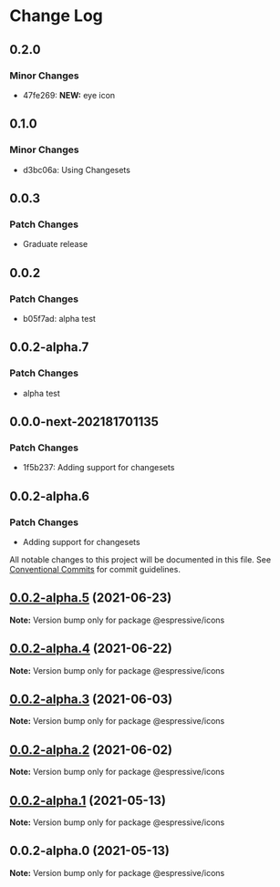 # Change Log

## 0.2.0

### Minor Changes

- 47fe269: **NEW:** eye icon

## 0.1.0

### Minor Changes

- d3bc06a: Using Changesets

## 0.0.3

### Patch Changes

- Graduate release

## 0.0.2

### Patch Changes

- b05f7ad: alpha test

## 0.0.2-alpha.7

### Patch Changes

- alpha test

## 0.0.0-next-202181701135

### Patch Changes

- 1f5b237: Adding support for changesets

## 0.0.2-alpha.6

### Patch Changes

- Adding support for changesets

All notable changes to this project will be documented in this file.
See [Conventional Commits](https://conventionalcommits.org) for commit guidelines.

## [0.0.2-alpha.5](https://github.com/Espressive/cascara/compare/@espressive/icons@0.0.2-alpha.4...@espressive/icons@0.0.2-alpha.5) (2021-06-23)

**Note:** Version bump only for package @espressive/icons

## [0.0.2-alpha.4](https://github.com/Espressive/cascara/compare/@espressive/icons@0.0.2-alpha.3...@espressive/icons@0.0.2-alpha.4) (2021-06-22)

**Note:** Version bump only for package @espressive/icons

## [0.0.2-alpha.3](https://github.com/Espressive/cascara/compare/@espressive/icons@0.0.2-alpha.2...@espressive/icons@0.0.2-alpha.3) (2021-06-03)

**Note:** Version bump only for package @espressive/icons

## [0.0.2-alpha.2](https://github.com/Espressive/cascara/compare/@espressive/icons@0.0.2-alpha.1...@espressive/icons@0.0.2-alpha.2) (2021-06-02)

**Note:** Version bump only for package @espressive/icons

## [0.0.2-alpha.1](https://github.com/Espressive/cascara/compare/@espressive/icons@0.0.2-alpha.0...@espressive/icons@0.0.2-alpha.1) (2021-05-13)

**Note:** Version bump only for package @espressive/icons

## 0.0.2-alpha.0 (2021-05-13)

**Note:** Version bump only for package @espressive/icons
